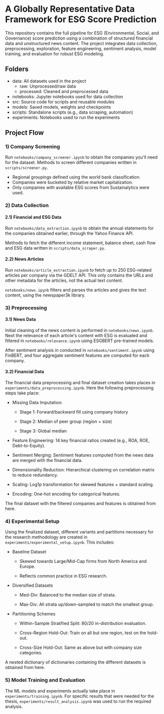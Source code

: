 # A Globally Representative Data Framework for ESG Score Prediction
This repository contains the full pipeline for ESG (Environmental, Social, and Governance) score prediction using a combination of structured financial data and unstructured news content. The project integrates data collection, preprocessing, exploration, feature engineering, sentiment analysis, model training, and evaluation for robust ESG modeling.


## Folders
- data: All datasets used in the project
    - raw: Unprocessed/raw data
    - processed: Cleaned and preprocessed data
- notebooks: Jupyter notebooks used for data collection
- src: Source code for scripts and reusable modules
- models: Saved models, weights and checkpoints
- scripts: Standalone scripts (e.g., data scraping, automation)
- experiments: Notebooks used to run the experiments


## Project Flow
### 1) Company Screening

Run `notebooks/company_screener.ipynb` to obtain the companies you'll need for the dataset. Methods to screen different companies written in `scripts/screener.py`.

- Regional groupings defined using the world bank classification.
- Companies were bucketed by relative market capitalization.
- Only companies with available ESG scores from Sustainalytics were used.

### 2) Data Collection

#### 2.1) Financial and ESG Data

Run `notebooks/data_extraction.ipynb` to obtain the annual statements for the companies obtained earlier, through the Yahoo Finance API.

Methods to fetch the different income statement, balance sheet, cash flow and ESG data written in `scripts/data_scraper.py`.

#### 2.2) News Articles

Run `notebooks/article_extraction.ipynb` to fetch up to 250 ESG-related articles per company via the GDELT API. This only contains the URLs and other metadata for the articles, not the actual text content.

`notebooks/news.ipynb` filters and parses the articles and gives the text content, using the newspaper3k library.

### 3) Preprocessing

#### 3.1) News Data

Initial cleaning of the news content is performed in `notebooks/news.ipynb`. Next the relevance of each article's content with ESG is evaluated and filtered in `notebooks/relevance.ipynb` using ESGBERT pre-trained models.

After sentiment analysis in conducted in `notebooks/sentiment.ipynb` using FinBERT, and four aggregate sentiment features are computed for each company.

#### 3.2) Financial Data

The financial data preprocessing and final dataset creation takes places in `experiments/data_preprocessing.ipynb`. Here the following preprocessing steps take place:
- Missing Data Imputation:

    - Stage 1: Forward/backward fill using company history

    - Stage 2: Median of peer group (region + size)

    - Stage 3: Global median

- Feature Engineering: 14 key financial ratios created (e.g., ROA, ROE, Debt-to-Equity).

- Sentiment Merging: Sentiment features computed from the news data are merged with the financial data.

- Dimensionality Reduction: Hierarchical clustering on correlation matrix to reduce redundancy.

- Scaling: Log1p transformation for skewed features + standard scaling.

- Encoding: One-hot encoding for categorical features.

The final dataset with the filtered companies and features is obtained from here.

### 4) Experimental Setup
Using the finalized dataset, different variants and partitions necessary for the research methodology are created in `experiments/experimental_setup.ipynb`. This includes:

- Baseline Dataset

    - Skewed towards Large/Mid-Cap firms from North America and Europe.

    - Reflects common practice in ESG research.

- Diversified Datasets

    - Med-Div: Balanced to the median size of strata.

    - Max-Div: All strata up/down-sampled to match the smallest group.

- Partitioning Schemes

    - Within-Sample Stratified Split: 80/20 in-distribution evaluation.

    - Cross-Region Hold-Out: Train on all but one region, test on the hold-out.

    - Cross-Size Hold-Out: Same as above but with company size categories.

A nested dictionary of dictionaries containing the different datasets is obtained from here.

### 5) Model Training and Evaluation
The ML models and experiments actually take place in `experiments/training.ipynb`. For specific results that were needed for the thesis, `experiments/result_analysis.ipynb` was used to run the required analysis.
